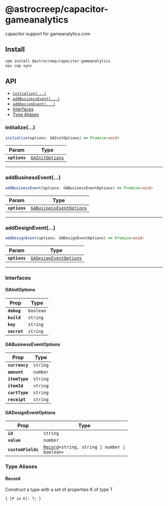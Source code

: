 # @astrocreep/capacitor-gameanalytics

capacitor support for gameanalytics.com

## Install

```bash
npm install @astrocreep/capacitor-gameanalytics
npx cap sync
```

## API

<docgen-index>

* [`initialize(...)`](#initialize)
* [`addBusinessEvent(...)`](#addbusinessevent)
* [`addDesignEvent(...)`](#adddesignevent)
* [Interfaces](#interfaces)
* [Type Aliases](#type-aliases)

</docgen-index>

<docgen-api>
<!--Update the source file JSDoc comments and rerun docgen to update the docs below-->

### initialize(...)

```typescript
initialize(options: GAInitOptions) => Promise<void>
```

| Param         | Type                                                    |
| ------------- | ------------------------------------------------------- |
| **`options`** | <code><a href="#gainitoptions">GAInitOptions</a></code> |

--------------------


### addBusinessEvent(...)

```typescript
addBusinessEvent(options: GABusinessEventOptions) => Promise<void>
```

| Param         | Type                                                                      |
| ------------- | ------------------------------------------------------------------------- |
| **`options`** | <code><a href="#gabusinesseventoptions">GABusinessEventOptions</a></code> |

--------------------


### addDesignEvent(...)

```typescript
addDesignEvent(options: GADesignEventOptions) => Promise<void>
```

| Param         | Type                                                                  |
| ------------- | --------------------------------------------------------------------- |
| **`options`** | <code><a href="#gadesigneventoptions">GADesignEventOptions</a></code> |

--------------------


### Interfaces


#### GAInitOptions

| Prop         | Type                 |
| ------------ | -------------------- |
| **`debug`**  | <code>boolean</code> |
| **`build`**  | <code>string</code>  |
| **`key`**    | <code>string</code>  |
| **`secret`** | <code>string</code>  |


#### GABusinessEventOptions

| Prop           | Type                |
| -------------- | ------------------- |
| **`currency`** | <code>string</code> |
| **`amount`**   | <code>number</code> |
| **`itemType`** | <code>string</code> |
| **`itemId`**   | <code>string</code> |
| **`cartType`** | <code>string</code> |
| **`receipt`**  | <code>string</code> |


#### GADesignEventOptions

| Prop               | Type                                                                                 |
| ------------------ | ------------------------------------------------------------------------------------ |
| **`id`**           | <code>string</code>                                                                  |
| **`value`**        | <code>number</code>                                                                  |
| **`customFields`** | <code><a href="#record">Record</a>&lt;string, string \| number \| boolean&gt;</code> |


### Type Aliases


#### Record

Construct a type with a set of properties K of type T

<code>{
 [P in K]: T;
 }</code>

</docgen-api>
